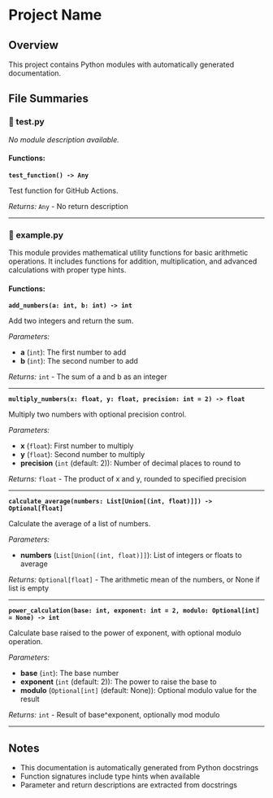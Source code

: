 # Project Name

## Overview
This project contains Python modules with automatically generated documentation.

## File Summaries

### 📄 test.py
*No module description available.*

#### Functions:

**`test_function() -> Any`**

Test function for GitHub Actions.

*Returns:* `Any` - No return description

---

### 📄 example.py
This module provides mathematical utility functions for basic arithmetic operations.
It includes functions for addition, multiplication, and advanced calculations with proper type hints.

#### Functions:

**`add_numbers(a: int, b: int) -> int`**

Add two integers and return the sum.

*Parameters:*
- **a** (`int`): The first number to add
- **b** (`int`): The second number to add

*Returns:* `int` - The sum of a and b as an integer

---

**`multiply_numbers(x: float, y: float, precision: int = 2) -> float`**

Multiply two numbers with optional precision control.

*Parameters:*
- **x** (`float`): First number to multiply
- **y** (`float`): Second number to multiply
- **precision** (`int` (default: 2)): Number of decimal places to round to

*Returns:* `float` - The product of x and y, rounded to specified precision

---

**`calculate_average(numbers: List[Union[(int, float)]]) -> Optional[float]`**

Calculate the average of a list of numbers.

*Parameters:*
- **numbers** (`List[Union[(int, float)]]`): List of integers or floats to average

*Returns:* `Optional[float]` - The arithmetic mean of the numbers, or None if list is empty

---

**`power_calculation(base: int, exponent: int = 2, modulo: Optional[int] = None) -> int`**

Calculate base raised to the power of exponent, with optional modulo operation.

*Parameters:*
- **base** (`int`): The base number
- **exponent** (`int` (default: 2)): The power to raise the base to
- **modulo** (`Optional[int]` (default: None)): Optional modulo value for the result

*Returns:* `int` - Result of base^exponent, optionally mod modulo

---

## Notes

- This documentation is automatically generated from Python docstrings
- Function signatures include type hints when available
- Parameter and return descriptions are extracted from docstrings
